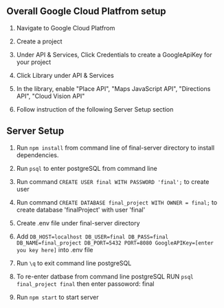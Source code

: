## Overall Google Cloud Platfrom setup
1. Navigate to Google Cloud Platfrom

2. Create a project

3. Under API & Services, Click Credentials to create a GoogleApiKey for your project

4. Click Library under API & Services

5. In the library, enable "Place API", "Maps JavaScript API", "Directions API", "Cloud Vision API"

6. Follow instruction of the following Server Setup section

## Server Setup 

1. Run `npm install` from command line of final-server directory to install dependencies.

2. Run `psql` to enter postgreSQL from command line 

3. Run command `CREATE USER final WITH PASSWORD 'final';` to create user

4. Run command `CREATE DATABASE final_project WITH OWNER = final;` to create database 'finalProject' with user 'final'

5. Create .env file under final-server directory

6. Add 
  `DB_HOST=localhost
    DB_USER=final
    DB_PASS=final
    DB_NAME=final_project
    DB_PORT=5432
    PORT=8080
    GoogleAPIKey=[enter you key here]`
  into .env file

7. Run `\q` to exit command line postgreSQL


8. To re-enter datbase from command line postgreSQL RUN `psql final_project final` then enter passoword: final

9. Run `npm start` to start server
